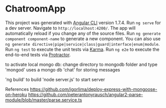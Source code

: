 # ChatroomApp
This project was generated with [Angular CLI](https://github.com/angular/angular-cli) version 1.7.4.
Run `ng serve` for a dev server. Navigate to `http://localhost:4200/`. The app will automatically reload if you change any of the source files.
Run `ng generate component component-name` to generate a new component. You can also use `ng generate directive|pipe|service|class|guard|interface|enum|module`.
Run `ng test` to execute the unit tests via [Karma](https://karma-runner.github.io).
Run `ng e2e` to execute the end-to-end tests via [Protractor](http://www.protractortest.org/).


to activate local mongo db: change directory to mongodb folder and type 'mongod'
uses a mongo db 'chat' for storing messages

'ng build' to build
'node server.js' to start server


References
https://github.com/igorlima/deploy-express-with-mongoose-on-heroku
https://github.com/peterantonyrausch/angular2-parse-module/blob/master/parse.service.ts